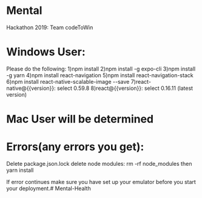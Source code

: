# Mental
Hackathon 2019: Team codeToWin

# Windows User:
Please do the following:
1)npm install
2)npm install -g expo-cli
3)npm install -g yarn
4)npm install react-navigation
5)npm install react-navigation-stack
6)npm install react-native-scalable-image --save
7)react-native@{{version}}: select 0.59.8
8)react@{{version}}: select 0.16.11 (latest version)

# Mac User will be determined

# Errors(any errors you get): 
Delete package.json.lock
delete node modules: rm -rf node_modules
then yarn install

If error continues make sure you have set up your emulator before you start your deployment.# Mental-Health
